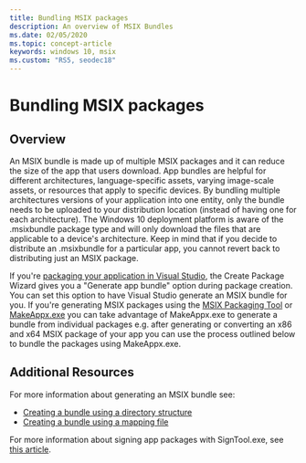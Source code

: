 ```yaml
---
title: Bundling MSIX packages
description: An overview of MSIX Bundles
ms.date: 02/05/2020
ms.topic: concept-article
keywords: windows 10, msix
ms.custom: "RS5, seodec18"
---
```


# Bundling MSIX packages

## Overview

An MSIX bundle is made up of multiple MSIX packages and it can reduce the size of the app that users download. App bundles are helpful for different architectures, language-specific assets, varying image-scale assets, or resources that apply to specific devices. By bundling multiple architectures versions of your application into one entity, only the bundle needs to be uploaded to your distribution location (instead of having one for each architecture). The Windows 10 deployment platform is aware of the .msixbundle package type and will only download the files that are applicable to a device's architecture. Keep in mind that if you decide to distribute an .msixbundle for a particular app, you cannot revert back to distributing just an MSIX package.

If you're [packaging your application in Visual Studio](../package/packaging-uwp-apps.md), the Create Package Wizard gives you a "Generate app bundle" option during package creation. You can set this option to have Visual Studio generate an MSIX bundle for you.
If you're generating MSIX packages using the [MSIX Packaging Tool](../packaging-tool/tool-overview.md) or [MakeAppx.exe](manual-packaging-root.md) you can take advantage of MakeAppx.exe to generate a bundle from individual packages e.g. after generating or converting an x86 and x64 MSIX package of your app you can use the process outlined below to bundle the packages using MakeAppx.exe.



## Additional Resources

For more information about generating an MSIX bundle see:
- [Creating a bundle using a directory structure](/windows/win32/appxpkg/make-appx-package--makeappx-exe-#to-create-a-package-bundle-using-a-directory-structure)
- [Creating a bundle using a mapping file](/windows/win32/appxpkg/make-appx-package--makeappx-exe-#to-create-a-package-bundle-using-a-mapping-file)

For more information about signing app packages with SignTool.exe, see [this article](../package/sign-app-package-using-signtool.md).

